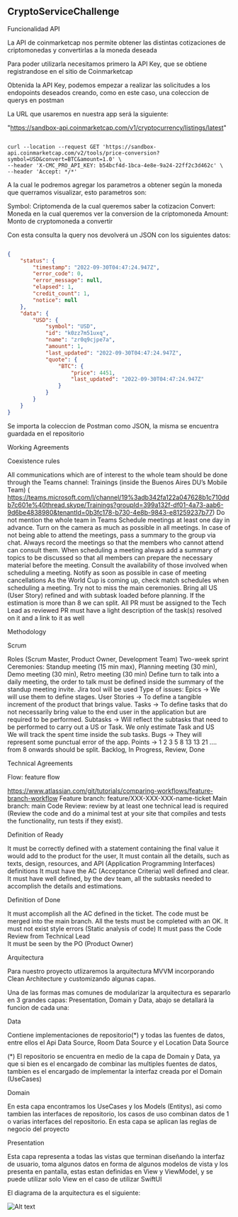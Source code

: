 ## CryptoServiceChallenge

Funcionalidad API

La API de coinmarketcap nos permite obtener las distintas cotizaciones de criptomonedas y convertirlas a la moneda deseada

Para poder utilizarla necesitamos primero la API Key, que se obtiene registrandose en el sitio de Coinmarketcap

Obtenida la API Key, podemos empezar a realizar las solicitudes a los endopoints deseados creando, como en este caso, una coleccion de querys en postman

La URL que usaremos en nuestra app será la siguiente:

"https://sandbox-api.coinmarketcap.com/v1/cryptocurrency/listings/latest"

```shell

curl --location --request GET 'https://sandbox-api.coinmarketcap.com/v2/tools/price-conversion?symbol=USD&convert=BTC&amount=1.0' \
--header 'X-CMC_PRO_API_KEY: b54bcf4d-1bca-4e8e-9a24-22ff2c3d462c' \
--header 'Accept: */*'

```
A la cual le podremos agregar los parametros a obtener según la moneda que querramos visualizar, esto parametros son:

Symbol: Criptomenda de la cual queremos saber la cotizacion
Convert: Moneda en la cual queremos ver la conversion de la criptomoneda
Amount: Monto de cryptomoneda a convertir

Con esta consulta la query nos devolverá un JSON con los siguientes datos:

```json

{
    "status": {
        "timestamp": "2022-09-30T04:47:24.947Z",
        "error_code": 0,
        "error_message": null,
        "elapsed": 1,
        "credit_count": 1,
        "notice": null
    },
    "data": {
        "USD": {
            "symbol": "USD",
            "id": "k0zz7m51uxq",
            "name": "zr0q9cjpe7a",
            "amount": 1,
            "last_updated": "2022-09-30T04:47:24.947Z",
            "quote": {
                "BTC": {
                    "price": 4451,
                    "last_updated": "2022-09-30T04:47:24.947Z"
                }
            }
        }
    }
}

```
Se importa la coleccion de Postman como JSON, la misma se encuentra guardada en el repositorio

Working Agreements

Coexistence rules

All communications which are of interest to the whole team should be done through the Teams channel: Trainings (inside the Buenos Aires DU’s Mobile Team) ( https://teams.microsoft.com/l/channel/19%3adb342fa122a047628b1c710ddb7c601e%40thread.skype/Trainings?groupId=399a132f-df01-4a73-aab6-9d6be4838980&tenantId=0b3fc178-b730-4e8b-9843-e81259237b77) 
Do not mention the whole team in Teams 
Schedule meetings at least one day in advance. 
Turn on the camera as much as possible in all meetings. 
In case of not being able to attend the meetings, pass a summary to the group via chat. 
Always record the meetings so that the members who cannot attend can consult them. 
When scheduling a meeting always add a summary of topics to be discussed so that all members can prepare the necessary material before the meeting. 
Consult the availability of those involved when scheduling a meeting. 
Notify as soon as possible in case of meeting cancellations 
As the World Cup is coming up, check match schedules when scheduling a meeting. 
Try not to miss the main ceremonies. 
Bring all US (User Story) refined and with subtask loaded before planning. 
If the estimation is more than 8 we can split.
All PR must be assigned to the Tech Lead as reviewed
PR must have a light description of the task(s) resolved on it and a link to it as well

Methodology

Scrum 

Roles (Scrum Master, Product Owner, Development Team) 
Two-week sprint 
Ceremonies: Standup meeting (15 min max), Planning meeting (30 min), Demo meeting (30 min), Retro meeting (30 min) 
Define turn to talk into a daily meeting, the order to talk must be defined inside the summary of the standup meeting invite. 
Jira tool will be used 
Type of issues: 
Epics -> We will use them to define stages. 
User Stories -> To define a tangible increment of the product that brings value. 
Tasks -> To define tasks that do not necessarily bring value to the end user in the application but are required to be performed. 
Subtasks -> Will reflect the subtasks that need to be performed to carry out a US or Task.
We only estimate Task and US  
We will track the spent time inside the sub tasks. 
Bugs -> They will represent some punctual error of the app. 
Points -> 1 2 3 5 8 13 13 21 .... from 8 onwards should be split. 
Backlog, In Progress, Review, Done 

Technical Agreements 
 
Flow: feature flow

https://www.atlassian.com/git/tutorials/comparing-workflows/feature-branch-workflow 
Feature branch: feature/XXX-XXX-XXX-name-ticket 
Main branch: main 
Code Review: review by at least one technical lead is required (Review the code and do a minimal test at your site that compiles and tests the functionality, run tests if they exist).

Definition of Ready

It must be correctly defined with a statement containing the final value it would add to the product for the user, 
It must contain all the details, such as texts, design, resources, and API (Application Programming Interfaces) definitions 
It must have the AC (Acceptance Criteria) well defined and clear. 
It must have well defined, by the dev team, all the subtasks needed to accomplish the details and estimations. 

Definition of Done

It must accomplish all the AC defined in the ticket. 
The code must be merged into the main branch. 
All the tests must be completed with an OK. 
It must not exist style errors (Static analysis of code) 
It must pass the Code Review from Technical Lead  
It must be seen by the PO (Product Owner) 

Arquitectura

Para nuestro proyecto utlizaremos la arquitectura MVVM incorporando Clean Architecture y customizando algunas capas.

Una de las formas mas comunes de modularizar la arquitectura es separarlo en 3 grandes capas: Presentation, Domain y Data, abajo se detallará la funcion de cada una:

Data

Contiene implementaciones de repositorio(*) y todas las fuentes de datos, entre ellos el Api Data Source, Room Data Source y el Location Data Source

(*) El repositorio se encuentra en medio de la capa de Domain y Data, ya que si bien es el encargado de combinar las multiples fuentes de datos, tambien es el encargado de implementar la interfaz creada por el Domain (UseCases)

Domain

En esta capa encontramos los UseCases y los Models (Entitys), asi como tambien las interfaces de repositorio, los casos de uso combinan datos de 1 o varias interfaces del repositorio. En esta capa se aplican las reglas de negocio del proyecto

Presentation

Esta capa representa a todas las vistas que terminan diseñando la interfaz de usuario, toma algunos datos en forma de algunos modelos de vista y los presenta en pantalla, estas estan definidas en View y ViewModel, y se puede utilizar solo View en el caso de utilizar SwiftUI


El diagrama de la arquitectura es el siguiente:

![Alt text](https://github.com/LeonelAbatteEndava/CryptoServiceChallenge/blob/feature/MOB-19-GenerateDocumentation/Diagram.png "Diagrama")
